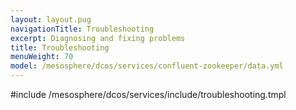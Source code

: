 ```yaml
---
layout: layout.pug
navigationTitle: Troubleshooting
excerpt: Diagnosing and fixing problems
title: Troubleshooting
menuWeight: 70
model: /mesosphere/dcos/services/confluent-zookeeper/data.yml
---
```


#include /mesosphere/dcos/services/include/troubleshooting.tmpl
